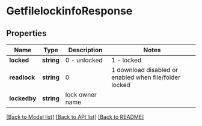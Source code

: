 # GetfilelockinfoResponse

## Properties
Name | Type | Description | Notes
------------ | ------------- | ------------- | -------------
**locked** | **string** | 0 - unlocked | 1 - locked | 
**readlock** | **string** | 0 | 1 download disabled or enabled when file/folder locked | 
**lockedby** | **string** | lock owner name | 

[[Back to Model list]](../README.md#documentation-for-models) [[Back to API list]](../README.md#documentation-for-api-endpoints) [[Back to README]](../README.md)


